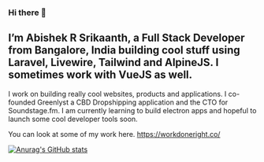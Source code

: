 ### Hi there 👋

## I’m Abishek R Srikaanth, a Full Stack Developer from Bangalore, India building cool stuff using Laravel, Livewire, Tailwind and AlpineJS. I sometimes work with VueJS as well.

I work on building really cool websites, products and applications. I co-founded Greenlyst a CBD Dropshipping application and the CTO for Soundstage.fm.
I am currently learning to build electron apps and hopeful to launch some cool developer tools soon.

You can look at some of my work here. https://workdoneright.co/

[![Anurag's GitHub stats](https://github-readme-stats.vercel.app/api?username=abishekrsrikaanth)](https://www.workdoneright.co)

<!--
**abishekrsrikaanth/abishekrsrikaanth** is a ✨ _special_ ✨ repository because its `README.md` (this file) appears on your GitHub profile.

Here are some ideas to get you started:

- 🔭 I’m currently working on ...
- 🌱 I’m currently learning ...
- 👯 I’m looking to collaborate on ...
- 🤔 I’m looking for help with ...
- 💬 Ask me about ...
- 📫 How to reach me: ...
- 😄 Pronouns: ...
- ⚡ Fun fact: ...
-->
